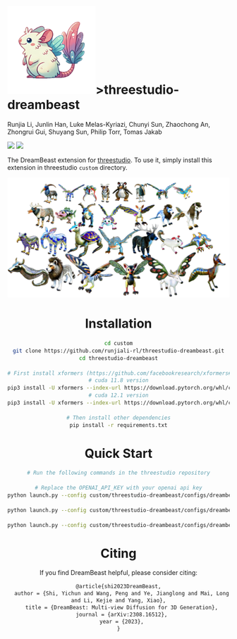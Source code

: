 # <img src="./assets/img1_title3.png" width="200" height="auto">>threestudio-dreambeast
Runjia Li, Junlin Han, Luke Melas-Kyriazi, Chunyi Sun, Zhaochong An, Zhongrui Gui, Shuyang Sun, Philip Torr, Tomas Jakab

<a href='https://runjiali-rl.github.io/projects/dreambeast.html'><img src='https://img.shields.io/badge/Project-Page-Green'></a>  <a href='https://arxiv.org/abs/xxx'><img src='https://img.shields.io/badge/Paper-Arxiv-red'></a>

The DreamBeast extension for <a href='https://github.com/threestudio-project/threestudio'>threestudio</a>. To use it, simply install this extension in threestudio `custom` directory.

<center><img src="./assets/Chimera teaser.png" alt="mainimg" style="width:850px"><center>

# Installation
```bash
cd custom
git clone https://github.com/runjiali-rl/threestudio-dreambeast.git
cd threestudio-dreambeast

# First install xformers (https://github.com/facebookresearch/xformers#installing-xformers)
# cuda 11.8 version
pip3 install -U xformers --index-url https://download.pytorch.org/whl/cu118
# cuda 12.1 version
pip3 install -U xformers --index-url https://download.pytorch.org/whl/cu121

# Then install other dependencies
pip install -r requirements.txt
```

# Quick Start
```bash
# Run the following commands in the threestudio repository

# Replace the OPENAI_API_KEY with your openai api key
python launch.py --config custom/threestudio-dreambeast/configs/dreambeast.yaml --train --gpu 0 system.prompt_processor.prompt="a creature with a body of a kangaroo and the shell of a tortoise" "system.api_key=OPENAI_API_KEY",

python launch.py --config custom/threestudio-dreambeast/configs/dreambeast.yaml --train --gpu 0 system.prompt_processor.prompt="a car with airplane wings" "system.api_key=OPENAI_API_KEY",

python launch.py --config custom/threestudio-dreambeast/configs/dreambeast.yaml --train --gpu 0 system.prompt_processor.prompt="An object with the screen of a television and the wings of a butterfly" "system.api_key=OPENAI_API_KEY",
```

# Citing

If you find DreamBeast helpful, please consider citing:

```
@article{shi2023DreamBeast,
  author = {Shi, Yichun and Wang, Peng and Ye, Jianglong and Mai, Long and Li, Kejie and Yang, Xiao},
  title = {DreamBeast: Multi-view Diffusion for 3D Generation},
  journal = {arXiv:2308.16512},
  year = {2023},
}
```
